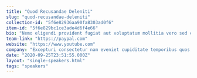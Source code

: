 ```yaml
---
title: "Quod Recusandae Deleniti"
slug: "quod-recusandae-deleniti"
collection-id: "5f6e82936aa90fa8303ad0f6"
item-id: "5f6e829bc1ce3ade4d6f4e66"
bio: "Nemo eligendi provident fugiat aut voluptatum mollitia vero sed commodi.\nVero sed voluptas quibusdam explicabo natus eum.\nVelit voluptatem aut a"
team-link: "https://paypal.com"
website: "https://www.youtube.com"
company: "Excepturi consectetur nam eveniet cupiditate temporibus quos recusandae modi tempore. Id quibusdam aperiam re"
date: "2020-09-25T23:51:55.000Z"
layout: "single-speakers.html"
tags: "speakers"
---
```



